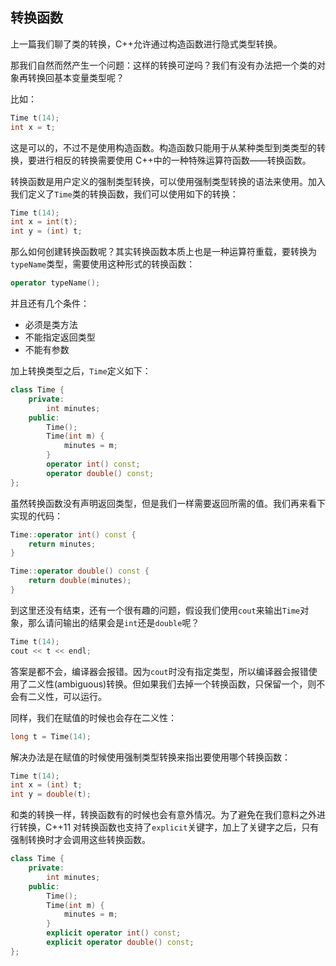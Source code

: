 ## 转换函数

上一篇我们聊了类的转换，C++允许通过构造函数进行隐式类型转换。

那我们自然而然产生一个问题：这样的转换可逆吗？我们有没有办法把一个类的对象再转换回基本变量类型呢？

比如：

```C++
Time t(14);
int x = t;
```

这是可以的，不过不是使用构造函数。构造函数只能用于从某种类型到类类型的转换，要进行相反的转换需要使用 C++中的一种特殊运算符函数——转换函数。

转换函数是用户定义的强制类型转换，可以使用强制类型转换的语法来使用。加入我们定义了`Time`类的转换函数，我们可以使用如下的转换：

```C++
Time t(14);
int x = int(t);
int y = (int) t;
```

那么如何创建转换函数呢？其实转换函数本质上也是一种运算符重载，要转换为`typeName`类型，需要使用这种形式的转换函数：

```C++
operator typeName();
```

并且还有几个条件：

- 必须是类方法
- 不能指定返回类型
- 不能有参数

加上转换类型之后，`Time`定义如下：

```C++
class Time {
 	private:
    	int minutes;
    public:
    	Time();
    	Time(int m) {
			minutes = m;
		}
    	operator int() const;
    	operator double() const;
};
```

虽然转换函数没有声明返回类型，但是我们一样需要返回所需的值。我们再来看下实现的代码：

```C++
Time::operator int() const {
    return minutes;
}

Time::operator double() const {
    return double(minutes);
}
```

到这里还没有结束，还有一个很有趣的问题，假设我们使用`cout`来输出`Time`对象，那么请问输出的结果会是`int`还是`double`呢？

```C++
Time t(14);
cout << t << endl;
```

答案是都不会，编译器会报错。因为`cout`时没有指定类型，所以编译器会报错使用了二义性(ambiguous)转换。但如果我们去掉一个转换函数，只保留一个，则不会有二义性，可以运行。

同样，我们在赋值的时候也会存在二义性：

```C++
long t = Time(14);
```

解决办法是在赋值的时候使用强制类型转换来指出要使用哪个转换函数：

```C++
Time t(14);
int x = (int) t;
int y = double(t);
```

和类的转换一样，转换函数有的时候也会有意外情况。为了避免在我们意料之外进行转换，C++11 对转换函数也支持了`explicit`关键字，加上了关键字之后，只有强制转换时才会调用这些转换函数。

```C++
class Time {
 	private:
    	int minutes;
    public:
    	Time();
    	Time(int m) {
			minutes = m;
		}
    	explicit operator int() const;
    	explicit operator double() const;
};
```

